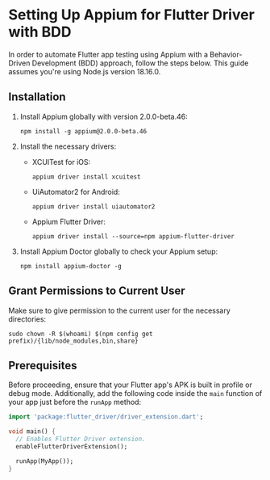 # Setting Up Appium for Flutter Driver with BDD

In order to automate Flutter app testing using Appium with a Behavior-Driven Development (BDD) approach, follow the steps below. This guide assumes you're using Node.js version 18.16.0.

## Installation

1. Install Appium globally with version 2.0.0-beta.46:
   ```
   npm install -g appium@2.0.0-beta.46
   ```

2. Install the necessary drivers:
   - XCUITest for iOS:
     ```
     appium driver install xcuitest
     ```

   - UiAutomator2 for Android:
     ```
     appium driver install uiautomator2
     ```

   - Appium Flutter Driver:
     ```
     appium driver install --source=npm appium-flutter-driver
     ```

3. Install Appium Doctor globally to check your Appium setup:
   ```
   npm install appium-doctor -g
   ```

## Grant Permissions to Current User

Make sure to give permission to the current user for the necessary directories:
```
sudo chown -R $(whoami) $(npm config get prefix)/{lib/node_modules,bin,share}
```

## Prerequisites

Before proceeding, ensure that your Flutter app's APK is built in profile or debug mode. Additionally, add the following code inside the `main` function of your app just before the `runApp` method:
```dart
import 'package:flutter_driver/driver_extension.dart';

void main() {
  // Enables Flutter Driver extension.
  enableFlutterDriverExtension();

  runApp(MyApp());
}
```

